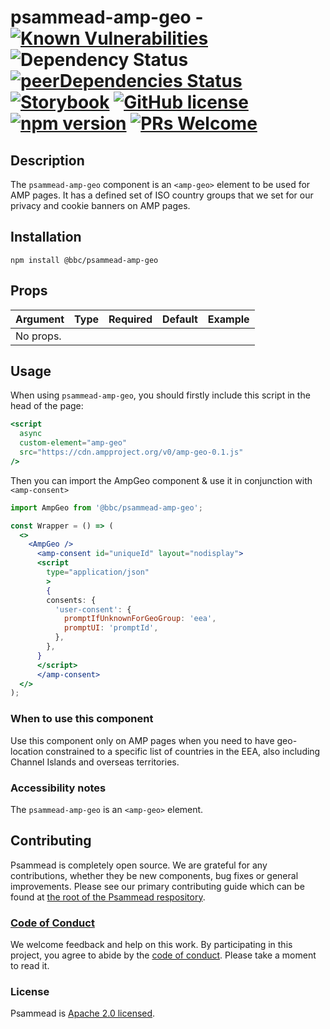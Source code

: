 # psammead-amp-geo - [![Known Vulnerabilities](https://snyk.io/test/github/bbc/psammead/badge.svg?targetFile=packages%2Fcomponents%2Fpsammead-amp-geo%2Fpackage.json)](https://snyk.io/test/github/bbc/psammead?targetFile=packages%2Fcomponents%2Fpsammead-amp-geo%2Fpackage.json) ![Dependency Status](https://david-dm.org/bbc/psammead.svg?path=packages/components/psammead-amp-geo) [![peerDependencies Status](https://david-dm.org/bbc/psammead/peer-status.svg?path=packages/components/psammead-amp-geo)](https://david-dm.org/bbc/psammead?path=packages/components/psammead-amp-geo&type=peer) [![Storybook](https://raw.githubusercontent.com/storybooks/brand/master/badge/badge-storybook.svg?sanitize=true)](https://bbc.github.io/psammead/?path=/story/figure--containing-image) [![GitHub license](https://img.shields.io/badge/license-Apache%202.0-blue.svg)](https://github.com/bbc/psammead/blob/latest/LICENSE) [![npm version](https://img.shields.io/npm/v/@bbc/psammead-amp-geo.svg)](https://www.npmjs.com/package/@bbc/psammead-amp-geo) [![PRs Welcome](https://img.shields.io/badge/PRs-welcome-brightgreen.svg)](https://github.com/bbc/psammead/blob/latest/CONTRIBUTING.md)

## Description

The `psammead-amp-geo` component is an `<amp-geo>` element to be used for AMP pages. It has a defined set of ISO country groups that we set for our privacy and cookie banners on AMP pages. 

## Installation

`npm install @bbc/psammead-amp-geo`

## Props

| Argument  | Type | Required | Default | Example |
| --------- | ---- | -------- | ------- | ------- |
| No props. |      |          |         |         |

## Usage

When using `psammead-amp-geo`, you should firstly include this script in the head of the page:

```jsx
<script
  async
  custom-element="amp-geo"
  src="https://cdn.ampproject.org/v0/amp-geo-0.1.js"
/>
```
Then you can import the AmpGeo component & use it in conjunction with `<amp-consent>` 

```jsx
import AmpGeo from '@bbc/psammead-amp-geo';

const Wrapper = () => (
  <>
    <AmpGeo />
      <amp-consent id="uniqueId" layout="nodisplay">
      <script
        type="application/json"
        >
        {
        consents: {
          'user-consent': {
            promptIfUnknownForGeoGroup: 'eea',
            promptUI: 'promptId',
          },
        },
      }
      </script>
      </amp-consent>
  </>
);
```

### When to use this component

Use this component only on AMP pages when you need to have geo-location constrained to a specific list of countries in the EEA, also including Channel Islands and overseas territories.

<!-- ### When not to use this component -->

### Accessibility notes

The `psammead-amp-geo` is an `<amp-geo>` element.

<!-- ## Roadmap -->

## Contributing

Psammead is completely open source. We are grateful for any contributions, whether they be new components, bug fixes or general improvements. Please see our primary contributing guide which can be found at [the root of the Psammead respository](https://github.com/bbc/psammead/blob/latest/CONTRIBUTING.md).

### [Code of Conduct](https://github.com/bbc/psammead/blob/latest/CODE_OF_CONDUCT.md)

We welcome feedback and help on this work. By participating in this project, you agree to abide by the [code of conduct](https://github.com/bbc/psammead/blob/latest/CODE_OF_CONDUCT.md). Please take a moment to read it.

### License

Psammead is [Apache 2.0 licensed](https://github.com/bbc/psammead/blob/latest/LICENSE).
